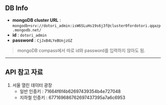 ## DB Info

- **mongoDB cluster URL** : `mongodb+srv://dotori_admin:isW6SLuHs19s6j3f@cluster0fordotori.qqazp.mongodb.net/`
- **id** : `dotori_admin`
- **password** : `CjJxB4LYeBUnjzGZ`

> mongoDB compass에서 따로 id와 password를 입력하지 않아도 됨.

<hr>

## API 참고 자료

1. 서울 열린 데이터 광장
   - 일반 인증키 : 71664f6f4b62697439354b4e727048
   - 지하철 인증키 : 677169686762697437395a7a6c6953

